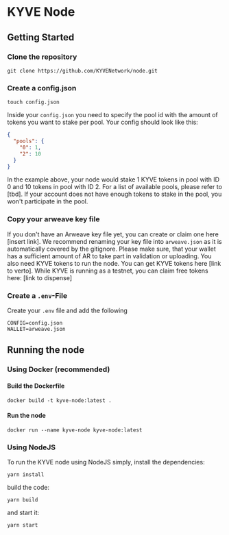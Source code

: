# KYVE Node

## Getting Started

### Clone the repository

```
git clone https://github.com/KYVENetwork/node.git
```

### Create a config.json

```
touch config.json
```

Inside your `config.json` you need to specify the pool id with the amount of tokens you want to stake per pool.
Your config should look like this:

```json
{
  "pools": {
    "0": 1,
    "2": 10
  }
}
```

In the example above, your node would stake 1 KYVE tokens in pool with ID 0 and 10 tokens in pool with ID 2.
For a list of available pools, please refer to [tbd]. If your account does not have enough tokens to stake in the pool,
you won't participate in the pool.

### Copy your arweave key file

If you don't have an Arweave key file yet, you can create or claim one here [insert link].
We recommend renaming your key file into `arweave.json` as it is automatically covered
by the gitignore. Please make sure, that your wallet has a sufficient amount of AR to take part in validation or uploading.
You also need KYVE tokens to run the node. You can get KYVE tokens here [link to verto].
While KYVE is running as a testnet, you can claim free tokens here: [link to dispense]

### Create a `.env`-File

Create your `.env` file and add the following

```
CONFIG=config.json
WALLET=arweave.json
```

## Running the node

### Using Docker (recommended)

#### Build the Dockerfile

```
docker build -t kyve-node:latest .
```

#### Run the node

```
docker run --name kyve-node kyve-node:latest
```

### Using NodeJS

To run the KYVE node using NodeJS simply,
install the dependencies:

```
yarn install
```

build the code:

```
yarn build
```

and start it:

```
yarn start
```
